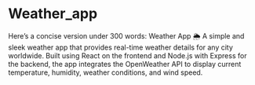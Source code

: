 # Weather_app
 Here’s a concise version under 300 words:  Weather App 🌦️ A simple and sleek weather app that provides real-time weather details for any city worldwide. Built using React on the frontend and Node.js with Express for the backend, the app integrates the OpenWeather API to display current temperature, humidity, weather conditions, and wind speed.
